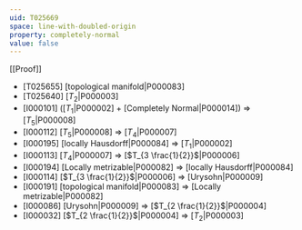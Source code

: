 ```yaml
---
uid: T025669
space: line-with-doubled-origin
property: completely-normal
value: false
---
```

[[Proof]]

* [T025655] [topological manifold|P000083]
* [T025640] [$T_2$|P000003]
* [I000101] ([$T_1$|P000002] + [Completely Normal|P000014]) => [$T_5$|P000008]
* [I000112] [$T_5$|P000008] => [$T_4$|P000007]
* [I000195] [locally Hausdorff|P000084] => [$T_1$|P000002]
* [I000113] [$T_4$|P000007] => [$T_{3 \frac{1}{2}}$|P000006]
* [I000194] [Locally metrizable|P000082] => [locally Hausdorff|P000084]
* [I000114] [$T_{3 \frac{1}{2}}$|P000006] => [Urysohn|P000009]
* [I000191] [topological manifold|P000083] => [Locally metrizable|P000082]
* [I000086] [Urysohn|P000009] => [$T_{2 \frac{1}{2}}$|P000004]
* [I000032] [$T_{2 \frac{1}{2}}$|P000004] => [$T_2$|P000003]


